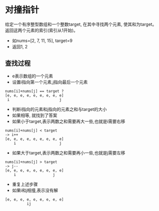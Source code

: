 # 对撞指针

给定一个有序整型数组和一个整数target, 在其中寻找两个元素, 使其和为target。
返回这两个元素的索引(索引从1开始)。
- 如nums=[2, 7, 11, 15], target=9
- 返回1, 2

## 查找过程
- e表示数组的一个元素
- 设置i指向第一个元素,j指向最后一个元素
```
nums[i]+nums[j] == target ?
[e, e, e, e, e, e, e, e, e]
 i                       j
```
- 判断i指向的元素和j指向的元素之和与target的大小
- 如果相等, 就找到了答案
- 如果小于target,表示两数之和需要再大一些,也就是i需要右移
```
nums[i]+nums[j] < target
-> i++
[e, e, e, e, e, e, e, e, e]
    i                    j
```
- 如果大于target,表示两数之和需要再小一些,也就是j需要左移
```
nums[i]+nums[j] > target
-> j--
[e, e, e, e, e, e, e, e, e]
    i                 j
```
- 重复上述步骤
- 如果i和j相撞,表示没有解
```
[e, e, e, e, e, e, e, e, e]
          ij
```
